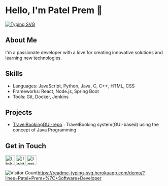 # Hello, I'm Patel Prem 👋

[![Typing SVG](https://readme-typing-svg.herokuapp.com?font=Fira+Code&pause=1000&width=435&lines=Patel+Prem+%7C+Software+Developer)](https://git.io/typing-svg)

## About Me
I'm a passionate developer with a love for creating innovative solutions and learning new technologies. 

## Skills
- Languages: JavaScript, Python, Java, C, C++, HTML, CSS
- Frameworks: React, Node.js, Spring Boot
- Tools: Git, Docker, Jenkins

## Projects
- [TravelBookingGUI-repo](https://github.com/premptl22/TarvelBookingGUI-repo) : TravelBooking system(GUI-based) using the concept of Java Programming 

## Get in Touch
<a href="https://www.linkedin.com/in/johndoe" target="_blank">
  <img src="https://linkedin.com/in/prem-patel-50a59b27a/" alt="LinkedIn" width="30" height="30">
</a>
<a href="https://twitter.com/johndoe" target="_blank">
  <img src="https://x.com/prem_ptl22" alt="Twitter" width="30" height="30">
</a>
<a href="https://instagram.com/johndoe" target="_blank">
  <img src="https://www.instagram.com/patelprem_2204/" alt="Instagram" width="30" height="30">
</a>

![Visitor Count](https://profile-counter.glitch.me/premptk2204/count.svg)https://readme-typing-svg.herokuapp.com/demo/?lines=Patel+Prem+%7C+Software+Developer
